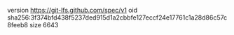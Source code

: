 version https://git-lfs.github.com/spec/v1
oid sha256:3f374bfd438f5237ded915d1a2cbbfe127eccf24e17761c1a28d86c57c8feeb8
size 6643
